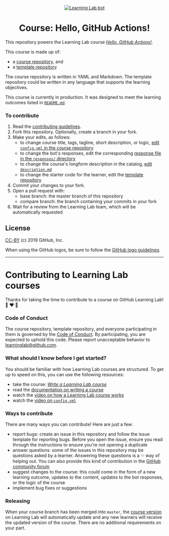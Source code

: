 <p align="center"><a href="https://lab.github.com/"><img alt="Learning Lab bot" src="https://user-images.githubusercontent.com/16547949/62085817-83232580-b22a-11e9-8693-7c54205b04e5.png"></a></p>

<h1 align="center">Course: Hello, GitHub Actions!</h1>

This repository powers the Learning Lab course [_Hello, GitHub Actions!_](https://lab.github.com/github/hello-github-actions!). 

This course is made up of:
- a [course repository](https://github.com/github/hello-github-actions), and
- a [template repository](https://github.com/github/hello-github-actions-template)

 The course repository is written in YAML and Markdown. The template repository could be written in any language that supports the learning objectives.

This course is currently in production. It was designed to meet the learning outcomes listed in [`README.md`](../README.md). 

### To contribute

1. Read the [contributing guidelines](#Contributing-to-Learning-Lab-courses).
1. Fork this repository. Optionally, create a branch in your fork. 
1. Make your edits, as follows:
    - to change course title, tags, tagline, short description, or logic, [edit `config.yml` in the course repository](https://lab.github.com/docs/content-for-the-catalog)
    - to change the bot's responses, edit the corresponding [response file in the `responses/` directory](https://lab.github.com/docs/writing-responses)
    - to change the course's longform description in the catalog, [edit `description.md`](https://lab.github.com/docs/course-ownership-and-repositories#set-up-the-course-repositories)
    - to change the starter code for the learner, edit the [template repository](https://lab.github.com/docs/course-ownership-and-repositories#the-repositories)
1. Commit your changes to your fork.
1. Open a pull request with:
    - base branch: the master branch of this repository
    - compare branch: the branch containing your commits in your fork
1. Wait for a review from the Learning Lab team, which will be automatically requested

## License

[CC-BY](../LICENSE) (c) 2019 GitHub, Inc.

When using the GitHub logos, be sure to follow the [GitHub logo guidelines](https://github.com/logos).

---

# Contributing to Learning Lab courses

Thanks for taking the time to contribute to a course on GitHub Learning Lab! :robot: :heart: :balloon:

### Code of Conduct

The course repository, template repository, and everyone participating in them is governed by the [Code of Conduct](CODE_OF_CONDUCT.md). By participating, you are expected to uphold this code. Please report unacceptable behavior to learninglab@github.com.

### What should I know before I get started?

You should be familiar with how Learning Lab courses are structured. To get up to speed on this, you can use the following resources:
- take the course: [_Write a Learning Lab course_](https://lab.github.com/github/write-a-learning-lab-course)
- read the [documentation on writing a course](https://lab.github.com/docs/writing-quickstart)
- watch the [video on how a Learning Lab course works](https://www.youtube.com/watch?v=xaLSVcwFkiI&list=PLg7s6cbtAD147DXcVp899Fk6SegoLY9gL&index=4)
- watch the [video on `config.yml`](https://www.youtube.com/watch?v=HL8MdBsFaF4&list=PLg7s6cbtAD147DXcVp899Fk6SegoLY9gL&index=2)

### Ways to contribute

There are many ways you can contribute! Here are just a few:
- report bugs: create an issue in this repository and follow the issue template for reporting bugs. Before you open the issue, ensure you read through the instructions to ensure you're not opening a duplicate
- answer questions: some of the issues in this repository may be questions asked by a learner. Answering these questions is a :sparkles: way of helping out. You can also provide this kind of contribution in the [GitHub community forum](https://github.community/t5/GitHub-Learning-Lab/bd-p/learn)
- suggest changes to the course: this could come in the form of a new learning outcome, updates to the content, updates to the bot responses, or the logic of the course
- implement bug fixes or suggestions

### Releasing

When your course branch has been merged into `master`, the [course version](https://lab.github.com/docs/course-versioning) on Learning Lab will automatically update and any new learners will receive the updated version of the course. There are no additional requirements on your part.